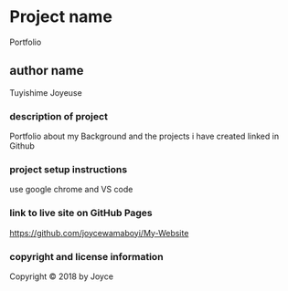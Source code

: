 # Project name
Portfolio 
## author name
Tuyishime Joyeuse
### description of project
Portfolio about my Background and the projects i have created linked in Github
### project setup instructions
use google chrome and VS code
### link to live site on GitHub Pages
https://github.com/joycewamaboyi/My-Website
### copyright and license information
Copyright &copy; 2018 by Joyce

